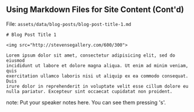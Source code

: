 ##  Using Markdown Files for Site Content (Cont'd)

File: `assets/data/blog-posts/blog-post-title-1.md`

    # Blog Post Title 1
    
    <img src="http://stevensegallery.com/600/300">
    
    Lorem ipsum dolor sit amet, consectetur adipisicing elit, sed do eiusmod  
    incididunt ut labore et dolore magna aliqua. Ut enim ad minim veniam, quis  
    exercitation ullamco laboris nisi ut aliquip ex ea commodo consequat. Duis  
    irure dolor in reprehenderit in voluptate velit esse cillum dolore eu 
    nulla pariatur. Excepteur sint occaecat cupidatat non proident.

note:
    Put your speaker notes here.
    You can see them pressing 's'.
